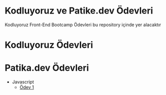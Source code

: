 # Kodluyoruz ve Patike.dev Ödevleri
Kodluyoruz Front-End Bootcamp Ödevleri bu repository içinde yer alacaktır


# Kodluyoruz Ödevleri
    


# Patika.dev Ödevleri

- Javascript
    - <a href = "https://github.com/tahta07/Kodluyoruz/tree/main/Patika-dev-odev1" >Ödev 1 </a> 

